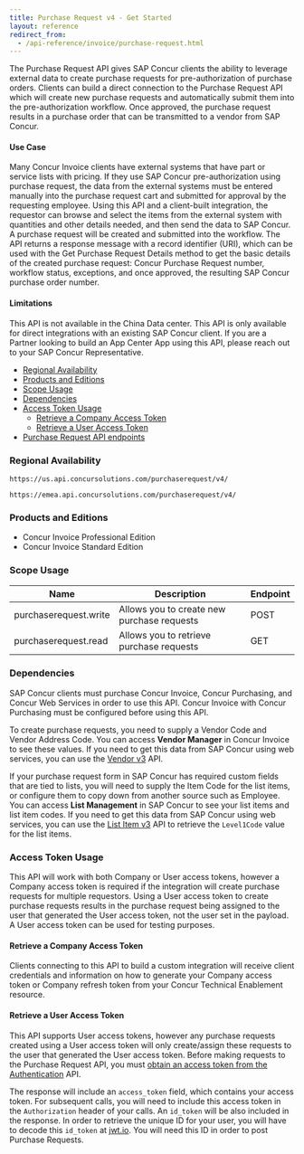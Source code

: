 ```yaml
---
title: Purchase Request v4 - Get Started
layout: reference
redirect_from:
  - /api-reference/invoice/purchase-request.html
---
```


The Purchase Request API gives SAP Concur clients the ability to leverage external data to create purchase requests for pre-authorization of purchase orders. Clients can build a direct connection to the Purchase Request API which will create new purchase requests and automatically submit them into the pre-authorization workflow. Once approved, the purchase request results in a purchase order that can be transmitted to a vendor from SAP Concur.

#### Use Case

Many Concur Invoice clients have external systems that have part or service lists with pricing. If they use SAP Concur pre-authorization using purchase request, the data from the external systems must be entered manually into the purchase request cart and submitted for approval by the requesting employee. Using this API and a client-built integration, the requestor can browse and select the items from the external system with quantities and other details needed, and then send the data to SAP Concur. A purchase request will be created and submitted into the workflow. The API returns a response message with a record identifier (URI), which can be used with the Get Purchase Request Details method to get the basic details of the created purchase request: Concur Purchase Request number, workflow status, exceptions, and once approved, the resulting SAP Concur purchase order number. 

#### Limitations

This API is not available in the China Data center. This API is only available for direct integrations with an existing SAP Concur client. If you are a Partner looking to build an App Center App using this API, please reach out to your SAP Concur Representative.

- [Regional Availability](#regional-availability)
- [Products and Editions](#products-and-editions)
- [Scope Usage](#scope-usage)
- [Dependencies](#dependencies)
- [Access Token  Usage](#access-token-usage)
    - [Retrieve a Company Access Token](#retrieve-a-company-access-token)
    - [Retrieve a User Access Token](#retrieve-a-user-access-token)
- [Purchase Request API endpoints](./v4.purchase-request-endpoints.html)


### Regional Availability

```
https://us.api.concursolutions.com/purchaserequest/v4/
```

```
https://emea.api.concursolutions.com/purchaserequest/v4/
```

### Products and Editions

* Concur Invoice Professional Edition
* Concur Invoice Standard Edition

### Scope Usage

Name|Description|Endpoint
---|---|---
purchaserequest.write|Allows you to create new purchase requests|POST
purchaserequest.read|Allows you to retrieve  purchase requests|GET

### Dependencies

SAP Concur clients must purchase Concur Invoice, Concur Purchasing, and Concur Web Services in order to use this API. Concur Invoice with Concur Purchasing must be configured before using this API.   

To create purchase requests, you need to supply a Vendor Code and Vendor Address Code. You can access **Vendor Manager** in Concur Invoice to see these values. If you need to get this data from SAP Concur using web services, you can use the [Vendor v3](/api-reference/invoice/v3.vendor.html) API.

If your purchase request form in SAP Concur has required custom fields that are tied to lists, you will need to supply the Item Code for the list items, or configure them to copy down from another source such as Employee. You can access  **List Management** in SAP Concur to see your list items and list item codes. If you need to get this data from SAP Concur using web services, you can use the [List Item v3](/api-reference/common/list-item/v3.list-item.html) API to retrieve the `Level1Code` value for the list items. 

### Access Token Usage

This API will work with both Company or User access tokens, however a Company access token is required if the integration will create purchase requests for multiple requestors. Using a User access token to create purchase requests results in the purchase request being assigned to the user that generated the User access token, not the user set in the payload. A User access token can be used for testing purposes. 

#### Retrieve a Company Access Token

Clients connecting to this API to build a custom integration will receive client credentials and information on how to generate your Company access token or Company refresh token from your Concur Technical Enablement resource.

#### Retrieve a User Access Token

This API supports User access tokens, however any purchase requests created using a User access token will only create/assign these requests to the user that generated the User access token. Before making requests to the Purchase Request API, you must [obtain an access token from the Authentication](/api-reference/authentication/getting-started.html) API.

The response will include an `access_token` field, which contains your access token. For subsequent calls, you will need to include this access token in the `Authorization` header of your calls. An `id_token` will be also included in the response. In order to retrieve the unique ID for your user, you will have to decode this `id_token` at [jwt.io](https://jwt.io/). You will need this ID in order to post Purchase Requests.
